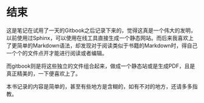 # 结束

这是笔记在试用了一天的Gitbook之后记录下来的，觉得这真是一个伟大的发明，以前使用过Sphinx，可以使用在线工具直接生成一个静态网站。而后来我喜欢上了更简单的Markdown语法，却发现对于阅读类似于书籍的Markdown时，得自己一个个的文件点开才能进行阅读或者编辑。

而gitbook则是将这些独立的文件组合起来，做成一个静态站或是生成PDF，且是真正精美的，一下便喜欢上了。

本书记录的内容是简单的，甚至有些地方是含糊的，如有不对的地方，还请多多指教。
